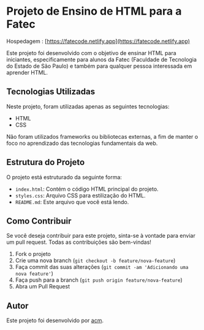 # Projeto de Ensino de HTML para a Fatec

Hospedagem : [https://fatecode.netlify.app](https://fatecode.netlify.app)

Este projeto foi desenvolvido com o objetivo de ensinar HTML para iniciantes, especificamente para alunos da Fatec (Faculdade de Tecnologia do Estado de São Paulo) e também para qualquer pessoa interessada em aprender HTML.

## Tecnologias Utilizadas

Neste projeto, foram utilizadas apenas as seguintes tecnologias:

- HTML
- CSS

Não foram utilizados frameworks ou bibliotecas externas, a fim de manter o foco no aprendizado das tecnologias fundamentais da web.

## Estrutura do Projeto

O projeto está estruturado da seguinte forma:


- `index.html`: Contém o código HTML principal do projeto.
- `styles.css`: Arquivo CSS para estilização do HTML.
- `README.md`: Este arquivo que você está lendo.

## Como Contribuir

Se você deseja contribuir para este projeto, sinta-se à vontade para enviar um pull request. Todas as contribuições são bem-vindas!

1. Fork o projeto
2. Crie uma nova branch (`git checkout -b feature/nova-feature`)
3. Faça commit das suas alterações (`git commit -am 'Adicionando uma nova feature'`)
4. Faça push para a branch (`git push origin feature/nova-feature`)
5. Abra um Pull Request

## Autor

Este projeto foi desenvolvido por [acm](https://github.com/arthuracmm).

